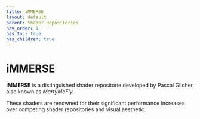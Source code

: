 ```yaml
---
title: iMMERSE
layout: default
parent: Shader Repositories
nav_order: 1
has_toc: true
has_children: true
---
```


# iMMERSE

**iMMERSE** is a distinguished shader repositorie developed by Pascal Gilcher, also known as _MartyMcFly_. 

These shaders are renowned for their significant performance increases over competing shader repositories and visual aesthetic.


